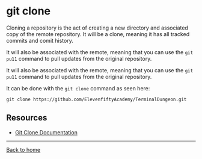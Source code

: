 # git clone
Cloning a repository is the act of creating a new directory and associated copy of the remote repository. It will be a clone, meaning it has all tracked commits and comit history. 

It will also be associated with the remote, meaning that you can use the `git pu11` command to pull updates from the original repository.

It will also be associated with the remote, meaning that you can use the `git pu11` command to pull updates from the original repository.

It can be done with the `git clone` command as seen here:
```
git clone https://github.com/ElevenfiftyAcademy/TerminalDungeon.git
```
## Resources
- [Git Clone Documentation](https://git-scm.com/docs/git-clone)
---
[Back to home](../README.md)